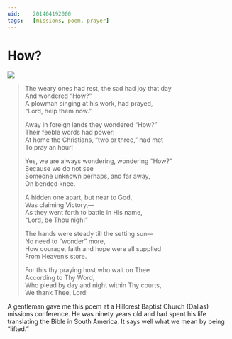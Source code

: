 ```yaml
---
uid:	201404192000
tags:	[missions, poem, prayer]
---
```


# How?

![](https://cmhelmer.com/media/201404192000_1.png)

> The weary ones had rest, the sad had joy that day  
> And wondered “How?”  
> A plowman singing at his work, had prayed,  
> “Lord, help them now.”
> 
> Away in foreign lands they wondered “How?”  
> Their feeble words had power:  
> At home the Christians, “two or three,” had met  
> To pray an hour!
> 
> Yes, we are always wondering, wondering “How?”  
> Because we do not see  
> Someone unknown perhaps, and far away,  
> On bended knee.
> 
> A hidden one apart, but near to God,  
> Was claiming Victory,—  
> As they went forth to battle in His name,  
> “Lord, be Thou nigh!”
> 
> The hands were steady till the setting sun—  
> No need to “wonder” more,  
> How courage, faith and hope were all supplied  
> From Heaven’s store.
> 
> For this thy praying host who wait on Thee  
> According to Thy Word,  
> Who plead by day and night within Thy courts,  
> We thank Thee, Lord!

A gentleman gave me this poem at a Hillcrest Baptist Church (Dallas) missions conference. He was ninety years old and had spent his life translating the Bible in South America. It says well what we mean by being “lifted.”
